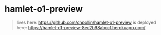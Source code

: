 # hamlet-o1-preview 
> lives here: https://github.com/chpollin/hamlet-o1-preview 
> is deployed here: https://hamlet-o1-preview-8ec2b98abccf.herokuapp.com/